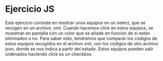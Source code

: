 # Ejercicio JS

Este ejercicio consiste en mostrar unos equipos en un select, que se recogen en un archivo .xml. Cuando hacemos click en estos equipos, se muestran en pantalla con un color que se añade en función de si están eliminados o no. Para saber esto, tendremos que comparar los códigos de estos equipos recogidos en el archivo xml, con los códigos de otro archivo json, donde se nos indica a partir del estado. Estos equipos pueden salir ordenados haciendo click es un checkbox.

